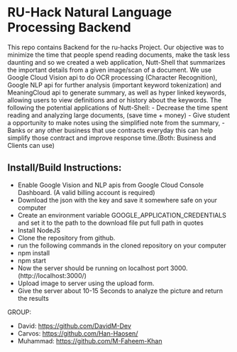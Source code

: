 # RU-Hack Natural Language Processing Backend

This repo contains Backend for the ru-hacks Project. 
Our objective was to minimize the time that people spend reading documents, make the task less daunting and so we created a web application, Nutt-Shell that summarizes the important details from a given image/scan of a document. We use Google Cloud Vision api to do OCR processing (Character Recognition), Google NLP api for further analysis (important keyword tokenization) and MeaningCloud api to generate summary, as well as hyper linked keywords, allowing users to view definitions and or history about the keywords. The following the potential applications of Nutt-Shell: - Decrease the time spent reading and analyzing large documents, (save time + money) - Give student a opportunity to make notes using the simplified note from the summary, - Banks or any other business that use contracts everyday this can help simplify those contract and improve response time.(Both: Business and Clients can use)


## Install/Build Instructions:
 - Enable Google Vision and NLP apis from Google Cloud Console Dashboard. (A valid billing account is required)
 - Download the json with the key and save it somewhere safe on your computer
 - Create an environment variable GOOGLE_APPLICATION_CREDENTIALS and set it to the path to the download file put full path in quotes
 - Install NodeJS
 - Clone the repository from github.
 - run the following commands in the cloned repository on your computer
 - npm install 
 - npm start
 - Now the server should be running on localhost port 3000. (http://localhost:3000/)
 - Upload image to server using the upload form.
 - Give the server about 10-15 Seconds to analyze the picture and return the results

GROUP:
- David: https://github.com/DavidM-Dev
- Carvos: https://github.com/Han-Haosen/
- Muhammad: https://github.com/M-Faheem-Khan
